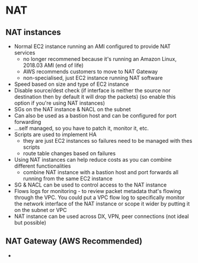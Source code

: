 # NAT

## NAT instances

- Normal EC2 instance running an AMI configured to provide NAT services
  - no longer recommened because it's running an Amazon Linux, 2018.03 AMI (end of life)
  - AWS recommends customers to move to NAT Gateway
  - non-specialised, just EC2 instance running NAT software
- Speed based on size and type of EC2 instance
- Disable source/dest check (if interface is neither the source nor destination then by default it will drop the packets) (so enable this option if you're using NAT instances)
- SGs on the NAT instance & NACL on the subnet
- Can also be used as a bastion host and can be configured for port forwarding
- ...self managed, so you have to patch it, monitor it, etc.
- Scripts are used to implement HA
  - they are just EC2 instances so failures need to be managed with thes scripts
  - route table changes based on failures
- Using NAT instances can help reduce costs as you can combine different functionalities
  - combine NAT instance with a bastion host and port forwards all running from the same EC2 instance
- SG & NACL can be used to control access to the NAT instance
- Flows logs for monitoring - to review packet metadata that's flowing through the VPC. You could put a VPC flow log to specifically monitor the network interface of the NAT instance or scope it wider by putting it on the subnet or VPC
- NAT instance can be used across DX, VPN, peer connections (not ideal but possible)
 
## NAT Gateway (AWS Recommended)

- 
